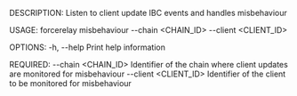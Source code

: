 DESCRIPTION:
Listen to client update IBC events and handles misbehaviour

USAGE:
    forcerelay misbehaviour --chain <CHAIN_ID> --client <CLIENT_ID>

OPTIONS:
    -h, --help    Print help information

REQUIRED:
        --chain <CHAIN_ID>      Identifier of the chain where client updates are monitored for
                                misbehaviour
        --client <CLIENT_ID>    Identifier of the client to be monitored for misbehaviour
